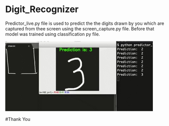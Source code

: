 # Digit_Recognizer 

Predictor_live.py file is used to predict the the digits drawn by you which are captured from thee screen using the screen_capture.py file.
Before that model was trained using classification py file.

![alt text](https://github.com/Abhisek630/Digit_Recognizer/blob/master/digit.jpg?raw=true)

#Thank You
